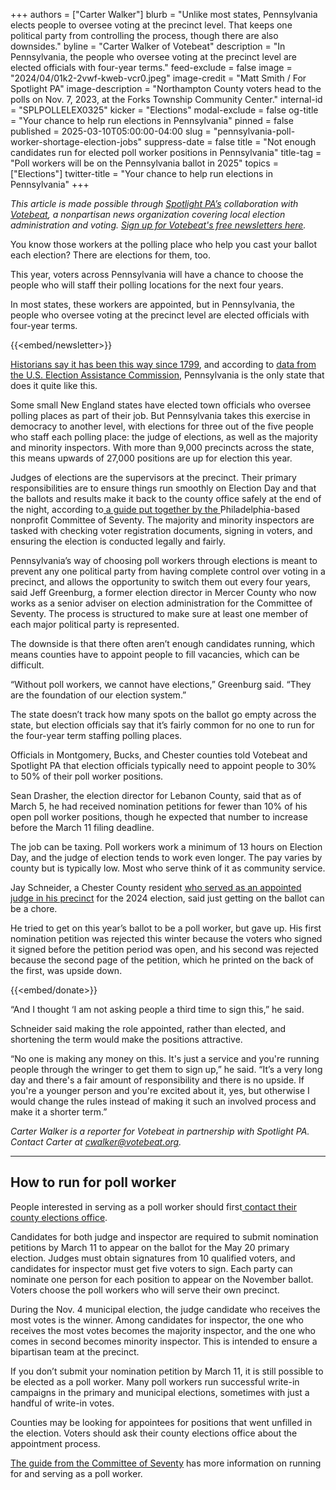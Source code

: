 +++
authors = ["Carter Walker"]
blurb = "Unlike most states, Pennsylvania elects people to oversee voting at the precinct level. That keeps one political party from controlling the process, though there are also downsides."
byline = "Carter Walker of Votebeat"
description = "In Pennsylvania, the people who oversee voting at the precinct level are elected officials with four-year terms."
feed-exclude = false
image = "2024/04/01k2-2vwf-kweb-vcr0.jpeg"
image-credit = "Matt Smith / For Spotlight PA"
image-description = "Northampton County voters head to the polls on Nov. 7, 2023, at the Forks Township Community Center."
internal-id = "SPLPOLLELEX0325"
kicker = "Elections"
modal-exclude = false
og-title = "Your chance to help run elections in Pennsylvania"
pinned = false
published = 2025-03-10T05:00:00-04:00
slug = "pennsylvania-poll-worker-shortage-election-jobs"
suppress-date = false
title = "Not enough candidates run for elected poll worker positions in Pennsylvania"
title-tag = "Poll workers will be on the Pennsylvania ballot in 2025"
topics = ["Elections"]
twitter-title = "Your chance to help run elections in Pennsylvania"
+++

<em>This article is made possible through </em><a href="https://www.spotlightpa.org/"><em>Spotlight PA’s</em></a><em> collaboration with </em><a href="https://www.votebeat.org/"><em>Votebeat</em></a><em>, a nonpartisan news organization covering local election administration and voting. </em><a href="https://www.votebeat.org/newsletters/"><em>Sign up for Votebeat&#39;s free newsletters here</em></a><em>.</em>

You know those workers at the polling place who help you cast your ballot each election? There are elections for them, too.

This year, voters across Pennsylvania will have a chance to choose the people who will staff their polling locations for the next four years.

In most states, these workers are appointed, but in Pennsylvania, the people who oversee voting at the precinct level are elected officials with four-year terms.

{{<embed/newsletter>}}

<u>Historians say i</u><a href="https://archive.org/details/countygovernment00penn/page/64/mode/2up?q=%22judge+of+elections%22">t has been this way since 1799</a>, and according to <a href="https://www.eac.gov/sites/default/files/2023-08/2023_Complete_Poll_Worker_Compendium.pdf">data from the U.S. Election Assistance Commission</a>, Pennsylvania is the only state that does it quite like this.

Some small New England states have elected town officials who oversee polling places as part of their job. But Pennsylvania takes this exercise in democracy to another level, with elections for three out of the five people who staff each polling place: the judge of elections, as well as the majority and minority inspectors. With more than 9,000 precincts across the state, this means upwards of 27,000 positions are up for election this year.

Judges of elections are the supervisors at the precinct. Their primary responsibilities are to ensure things run smoothly on Election Day and that the ballots and results make it back to the county office safely at the end of the night, according to<a href="https://drive.google.com/file/d/1kHG2hGdkocAySlw3Pls9Qnf8S61BFCw4/view"> a guide put together by the </a>Philadelphia-based nonprofit Committee of Seventy. The majority and minority inspectors are tasked with checking voter registration documents, signing in voters, and ensuring the election is conducted legally and fairly.

Pennsylvania’s way of choosing poll workers through elections is meant to prevent any one political party from having complete control over voting in a precinct, and allows the opportunity to switch them out every four years, said Jeff Greenburg, a former election director in Mercer County who now works as a senior adviser on election administration for the Committee of Seventy. The process is structured to make sure at least one member of each major political party is represented.

The downside is that there often aren’t enough candidates running, which means counties have to appoint people to fill vacancies, which can be difficult.

“Without poll workers, we cannot have elections,” Greenburg said. “They are the foundation of our election system.”

The state doesn’t track how many spots on the ballot go empty across the state, but election officials say that it’s fairly common for no one to run for the four-year term staffing polling places.

Officials in Montgomery, Bucks, and Chester counties told Votebeat and Spotlight PA that election officials typically need to appoint people to 30% to 50% of their poll worker positions.

Sean Drasher, the election director for Lebanon County, said that as of March 5, he had received nomination petitions for fewer than 10% of his open poll worker positions, though he expected that number to increase before the March 11 filing deadline.

The job can be taxing. Poll workers work a minimum of 13 hours on Election Day, and the judge of election tends to work even longer. The pay varies by county but is typically low. Most who serve think of it as community service.

Jay Schneider, a Chester County resident <a href="https://www.votebeat.org/pennsylvania/2023/11/09/chester-county-election-poll-worker-jay-schneider/">who served as an appointed judge in his precinct</a> for the 2024 election, said just getting on the ballot can be a chore.

He tried to get on this year’s ballot to be a poll worker, but gave up. His first nomination petition was rejected this winter because the voters who signed it signed before the petition period was open, and his second was rejected because the second page of the petition, which he printed on the back of the first, was upside down.

{{<embed/donate>}}

“And I thought ‘I am not asking people a third time to sign this,” he said.

Schneider said making the role appointed, rather than elected, and shortening the term would make the positions attractive.

“No one is making any money on this. It&#39;s just a service and you&#39;re running people through the wringer to get them to sign up,” he said. “It’s a very long day and there&#39;s a fair amount of responsibility and there is no upside. If you&#39;re a younger person and you&#39;re excited about it, yes, but otherwise I would change the rules instead of making it such an involved process and make it a shorter term.”

<em>Carter Walker is a reporter for Votebeat in partnership with Spotlight PA. Contact Carter at </em><a href="mailto:cwalker@votebeat.org"><em>cwalker@votebeat.org</em></a><em>.</em>

<hr/>

## How to run for poll worker

People interested in serving as a poll worker should first<a href="https://www.google.com/search?q=pa+find+your+county+elecitons+office&amp;rlz=1C5GCEM_enUS1028US1028&amp;oq=pa+find+your+county+elecitons+office&amp;gs_lcrp=EgZjaHJvbWUyBggAEEUYOTIJCAEQIRgKGKABMgkIAhAhGAoYoAEyCQgDECEYChigATIJCAQQIRgKGKABMgcIBRAhGI8CMgcIBhAhGI8C0gEINDY4NWowajSoAgCwAgE&amp;sourceid=chrome&amp;ie=UTF-8"> contact their county elections office</a>.

Candidates for both judge and inspector are required to submit nomination petitions by March 11 to appear on the ballot for the May 20 primary election. Judges must obtain signatures from 10 qualified voters, and candidates for inspector must get five voters to sign. Each party can nominate one person for each position to appear on the November ballot. Voters choose the poll workers who will serve their own precinct.

During the Nov. 4 municipal election, the judge candidate who receives the most votes is the winner. Among candidates for inspector, the one who receives the most votes becomes the majority inspector, and the one who comes in second becomes minority inspector. This is intended to ensure a bipartisan team at the precinct.

If you don’t submit your nomination petition by March 11, it is still possible to be elected as a poll worker. Many poll workers run successful write-in campaigns in the primary and municipal elections, sometimes with just a handful of write-in votes.

Counties may be looking for appointees for positions that went unfilled in the election. Voters should ask their county elections office about the appointment process.

<a href="https://drive.google.com/file/d/1kHG2hGdkocAySlw3Pls9Qnf8S61BFCw4/view">The guide from the Committee of Seventy</a> has more information on running for and serving as a poll worker.<em></em>

